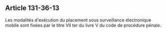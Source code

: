 Article 131-36-13
----
Les modalités d'exécution du placement sous surveillance électronique mobile
sont fixées par le titre VII ter du livre V du code de procédure pénale.

